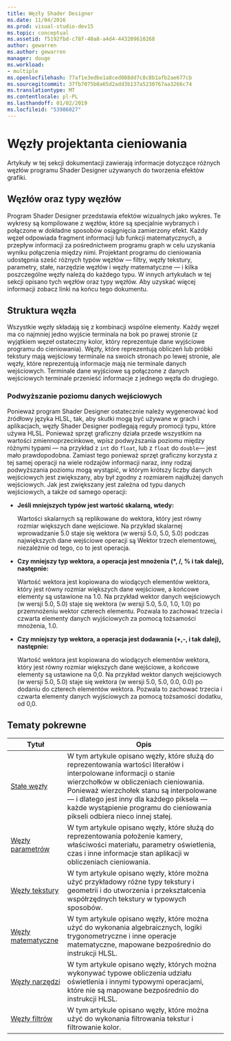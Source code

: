 ```yaml
---
title: Węzły Shader Designer
ms.date: 11/04/2016
ms.prod: visual-studio-dev15
ms.topic: conceptual
ms.assetid: f5192fbd-c78f-40a8-a4d4-443209610268
author: gewarren
ms.author: gewarren
manager: douge
ms.workload:
- multiple
ms.openlocfilehash: 77af1e3edbe1a8ced088dd7c8c8b1afb2ae677cb
ms.sourcegitcommit: 37fb7075b0a65d2add3b137a5230767aa3266c74
ms.translationtype: MT
ms.contentlocale: pl-PL
ms.lasthandoff: 01/02/2019
ms.locfileid: "53986027"
---
```

# <a name="shader-designer-nodes"></a>Węzły projektanta cieniowania
Artykuły w tej sekcji dokumentacji zawierają informacje dotyczące różnych węzłów programu Shader Designer używanych do tworzenia efektów grafiki.

## <a name="nodes-and-node-types"></a>Węzłów oraz typy węzłów
 Program Shader Designer przedstawia efektów wizualnych jako wykres. Te wykresy są kompilowane z węzłów, które są specjalnie wybranych i połączone w dokładne sposobów osiągnięcia zamierzony efekt. Każdy węzeł odpowiada fragment informacji lub funkcji matematycznych, a przepływ informacji za pośrednictwem programu graph w celu uzyskania wyniku połączenia między nimi. Projektant programu do cieniowania udostępnia sześć różnych typów węzłów — filtry, węzły tekstury, parametry, stałe, narzędzie węzłów i węzły matematyczne — i kilka poszczególne węzły należą do każdego typu. W innych artykułach w tej sekcji opisano tych węzłów oraz typy węzłów. Aby uzyskać więcej informacji zobacz linki na końcu tego dokumentu.

## <a name="node-structure"></a>Struktura węzła
 Wszystkie węzły składają się z kombinacji wspólne elementy. Każdy węzeł ma co najmniej jedno wyjście terminala na bok po prawej stronie (z wyjątkiem węzeł ostateczny kolor, który reprezentuje dane wyjściowe programu do cieniowania). Węzły, które reprezentują obliczeń lub próbki tekstury mają wejściowy terminale na swoich stronach po lewej stronie, ale węzły, które reprezentują informacje mają nie terminale danych wejściowych. Terminale dane wyjściowe są połączone z danych wejściowych terminale przenieść informacje z jednego węzła do drugiego.

### <a name="promotion-of-inputs"></a>Podwyższanie poziomu danych wejściowych
 Ponieważ program Shader Designer ostatecznie należy wygenerować kod źródłowy języka HLSL, tak, aby skutki mogą być używane w grach i aplikacjach, węzły Shader Designer podlegają reguły promocji typu, które używa HLSL. Ponieważ sprzęt graficzny działa przede wszystkim na wartości zmiennoprzecinkowe, wpisz podwyższania poziomu między różnymi typami — na przykład z `int` do `float`, lub z `float` do `double`— jest mało prawdopodobna. Zamiast tego ponieważ sprzęt graficzny korzysta z tej samej operacji na wiele rodzajów informacji naraz, inny rodzaj podwyższania poziomu mogą wystąpić, w którym krótszy liczby danych wejściowych jest zwiększany, aby był zgodny z rozmiarem najdłużej danych wejściowych. Jak jest zwiększany jest zależna od typu danych wejściowych, a także od samego operacji:

-   **Jeśli mniejszych typów jest wartość skalarną, wtedy:**

     Wartości skalarnych są replikowane do wektora, który jest równy rozmiar większych dane wejściowe. Na przykład skalarnej wprowadzanie 5.0 staje się wektora (w wersji 5.0, 5.0, 5.0) podczas największych dane wejściowe operacji są Wektor trzech elementowej, niezależnie od tego, co to jest operacja.

-   **Czy mniejszy typ wektora, a operacja jest mnożenia (\*, /, % i tak dalej), następnie:**

     Wartość wektora jest kopiowana do wiodących elementów wektora, który jest równy rozmiar większych dane wejściowe, a końcowe elementy są ustawione na 1.0. Na przykład wektor danych wejściowych (w wersji 5.0, 5.0) staje się wektora (w wersji 5.0, 5.0, 1.0, 1.0) po przemnożeniu wektor czterech elementu. Pozwala to zachować trzecia i czwarta elementy danych wyjściowych za pomocą tożsamości mnożenia, 1.0.

-   **Czy mniejszy typ wektora, a operacja jest dodawania (+,-, i tak dalej), następnie:**

     Wartość wektora jest kopiowana do wiodących elementów wektora, który jest równy rozmiar większych dane wejściowe, a końcowe elementy są ustawione na 0,0. Na przykład wektor danych wejściowych (w wersji 5.0, 5.0) staje się wektora (w wersji 5.0, 5.0, 0.0, 0.0) po dodaniu do czterech elementów wektora. Pozwala to zachować trzecia i czwarta elementy danych wyjściowych za pomocą tożsamości dodatku, od 0,0.

## <a name="related-topics"></a>Tematy pokrewne

|Tytuł|Opis|
|-----------|-----------------|
|[Stałe węzły](../designers/constant-nodes.md)|W tym artykule opisano węzły, które służą do reprezentowania wartości literałów i interpolowane informacji o stanie wierzchołków w obliczeniach cieniowania. Ponieważ wierzchołek stanu są interpolowane — i dlatego jest inny dla każdego piksela — każde wystąpienie programu do cieniowania pikseli odbiera nieco innej stałej.|
|[Węzły parametrów](../designers/parameter-nodes.md)|W tym artykule opisano węzły, które służą do reprezentowania położenie kamery, właściwości materiału, parametry oświetlenia, czas i inne informacje stan aplikacji w obliczeniach cieniowania.|
|[Węzły tekstury](../designers/texture-nodes.md)|W tym artykule opisano węzły, które można użyć przykładowy różne typy tekstury i geometrii i do utworzenia i przekształcenia współrzędnych tekstury w typowych sposobów.|
|[Węzły matematyczne](../designers/math-nodes.md)|W tym artykule opisano węzły, które można użyć do wykonania algebraicznych, logiki trygonometryczne i inne operacje matematyczne, mapowane bezpośrednio do instrukcji HLSL.|
|[Węzły narzędzi](../designers/utility-nodes.md)|W tym artykule opisano węzły, których można wykonywać typowe obliczenia udziału oświetlenia i innymi typowymi operacjami, które nie są mapowane bezpośrednio do instrukcji HLSL.|
|[Węzły filtrów](../designers/filter-nodes.md)|W tym artykule opisano węzły, które można użyć do wykonania filtrowania tekstur i filtrowanie kolor.|
